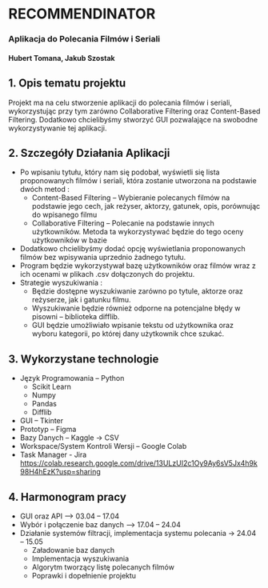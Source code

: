 # RECOMMENDINATOR

### Aplikacja do Polecania Filmów i Seriali

#### Hubert Tomana, Jakub Szostak

## 1. Opis tematu projektu

Projekt ma na celu stworzenie aplikacji do polecania filmów i seriali, wykorzystując przy tym zarówno
Collaborative Filtering oraz Content-Based Filtering. Dodatkowo chcielibyśmy stworzyć GUI 
pozwalające na swobodne wykorzystywanie tej aplikacji.

## 2. Szczegóły Działania Aplikacji

* Po wpisaniu tytułu, który nam się podobał, wyświetli się lista proponowanych filmów i seriali, 
która zostanie utworzona na podstawie dwóch metod : 
  * Content-Based Filtering – Wybieranie polecanych filmów na podstawie jego cech, jak 
  reżyser, aktorzy, gatunek, opis, porównując do wpisanego filmu
  * Collaborative Filtering – Polecanie na podstawie innych użytkowników. Metoda ta 
  wykorzystywać będzie do tego oceny użytkowników w bazie
* Dodatkowo chcielibyśmy dodać opcję wyświetlania proponowanych filmów bez wpisywania 
uprzednio żadnego tytułu.
* Program będzie wykorzystywał bazę użytkowników oraz filmów wraz z ich ocenami w plikach 
.csv dołączonych do projektu.
* Strategie wyszukiwania : 
  * Będzie dostępne wyszukiwanie zarówno po tytule, aktorze oraz reżyserze, jak i 
  gatunku filmu. 
  * Wyszukiwanie będzie również odporne na potencjalne błędy w pisowni – biblioteka 
  difflib.
  * GUI będzie umożliwiało wpisanie tekstu od użytkownika oraz wyboru kategorii, po której 
  dany użytkownik chce szukać.

## 3. Wykorzystane technologie
  
* Język Programowania – Python
  * Scikit Learn
  * Numpy
  * Pandas
  * Difflib
* GUI – Tkinter
* Prototyp – Figma
* Bazy Danych – Kaggle -> CSV
* Workspace/System Kontroli Wersji – Google Colab
* Task Manager - Jira
https://colab.research.google.com/drive/13ULzUI2c1Oy9Ay6sV5Jx4h9k98H4hEzK?usp=sharing

## 4. Harmonogram pracy

* GUI oraz API –> 03.04 – 17.04
* Wybór i połączenie baz danych –> 17.04 – 24.04
* Działanie systemów filtracji, implementacja systemu polecania -> 24.04 – 15.05
  * Załadowanie baz danych
  * Implementacja wyszukiwania
  * Algorytm tworzący listę polecanych filmów
  * Poprawki i dopełnienie projektu